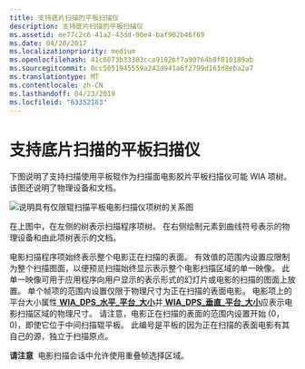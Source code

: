 ```yaml
---
title: 支持底片扫描的平板扫描仪
description: 支持底片扫描的平板扫描仪
ms.assetid: ee77c2c6-41a2-43dd-90e4-baf902b46f69
ms.date: 04/20/2017
ms.localizationpriority: medium
ms.openlocfilehash: 41c6873b33303cca9182bf7a90764b8f010189ab
ms.sourcegitcommit: 0cc5051945559a242d941a6f2799d161d8eba2a7
ms.translationtype: MT
ms.contentlocale: zh-CN
ms.lasthandoff: 04/23/2019
ms.locfileid: "63352163"
---
```

# <a name="flatbed-scanners-that-support-film-scanning"></a>支持底片扫描的平板扫描仪





下图说明了支持扫描使用平板辊作为扫描面电影胶片平板扫描仪可能 WIA 项树。 该图还说明了物理设备和文档。

![说明具有仅限辊扫描平板电影扫描仪项树的关系图](images/art-flatbed-film.png)

在上图中，在左侧的树表示扫描程序项树。 在右侧绘制元素到曲线符号表示的物理设备和由此项树表示的文档。

电影扫描程序项始终表示整个电影正在扫描的表面。 有效值的范围内设置应限制为整个扫描图面，以便预览扫描始终显示表示整个电影扫描区域的单一映像。 此单一映像可用于应用程序向用户显示的表示形式的幻灯片或电影的扫描的图面上放置。 单个帧项的范围内设置仅限于物理尺寸为正在扫描的表面电影。 电影项上的平台大小属性[ **WIA\_DPS\_水平\_平台\_大小**](https://msdn.microsoft.com/library/windows/hardware/ff551399)并[ **WIA\_DPS\_垂直\_平台\_大小**](https://msdn.microsoft.com/library/windows/hardware/ff551445)应表示电影扫描区域的物理尺寸。 请注意，电影正在扫描的表面的范围内设置开始 (0，0)，即使它位于中间扫描辊平板。 此编号是平板的因为正在扫描的表面电影有其自己的源，独立于扫描原点。

**请注意**  电影扫描会话中允许使用重叠帧选择区域。

 

 

 




